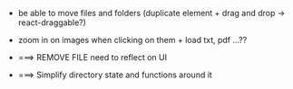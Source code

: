 - be able to move files and folders (duplicate element + drag and drop -> react-draggable?)
- zoom in on images when clicking on them + load txt, pdf ...?? 


- ===> REMOVE FILE need to reflect on UI
- ===> Simplify directory state and functions around it